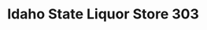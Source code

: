 ---
title: "Idaho State Liquor Store 303"
url: /moscow/idaho-state-liquor-store-303/
shop: alcohol
---